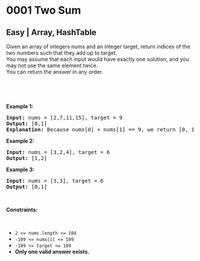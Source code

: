 # 0001 Two Sum

## Easy | Array, HashTable

Given an array of integers nums and an integer target, return indices of the two numbers such that they add up to target.
<br/>
You may assume that each input would have exactly one solution, and you may not use the same element twice.
<br/>
You can return the answer in any order.

<br/>
<p>&nbsp;</p>
<p><strong class="example">Example 1:</strong></p>

<pre style="position: relative;"><strong>Input:</strong> nums = [2,7,11,15], target = 9
<strong>Output:</strong> [0,1]
<strong>Explanation:</strong> Because nums[0] + nums[1] == 9, we return [0, 1].
<div class="open_grepper_editor" title="Edit &amp; Save To Grepper"></div></pre>

<p><strong class="example">Example 2:</strong></p>

<pre style="position: relative;"><strong>Input:</strong> nums = [3,2,4], target = 6
<strong>Output:</strong> [1,2]
<div class="open_grepper_editor" title="Edit &amp; Save To Grepper"></div></pre>

<p><strong class="example">Example 3:</strong></p>

<pre style="position: relative;"><strong>Input:</strong> nums = [3,3], target = 6
<strong>Output:</strong> [0,1]
<div class="open_grepper_editor" title="Edit &amp; Save To Grepper"></div></pre>

<p>&nbsp;</p>
<p><strong>Constraints:</strong></p>
<br/>
<ul>
	<li><code>2 <= nums.length <= 104</li></code>
 <li><code>-109 <= nums[i] <= 109</li></code>
 <li><code>-109 <= target <= 109</li></code>
 <li><strong>Only one valid answer exists.</strong></li>
</ul>

